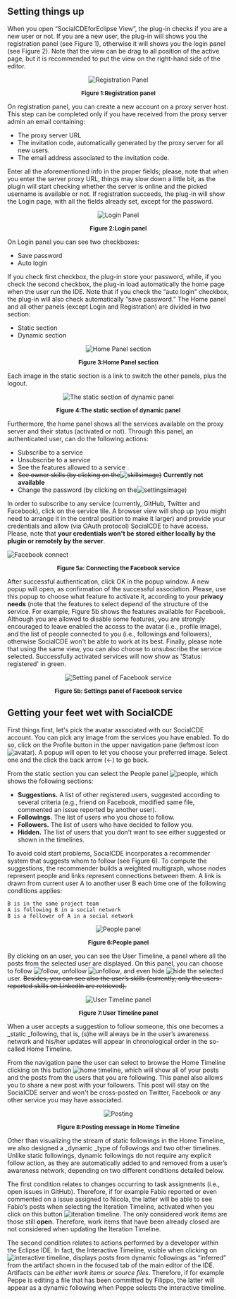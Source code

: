 ## Setting things up
When you open “SocialCDEforEclipse View”, the plug-in checks if you are a new user or not. If you are a new user, the plug-in will shows you the registration panel (see Figure 1), otherwise it will shows you the login panel (see Figure 2). Note that the view can be drag to all position of the active page, but it is recommended to put the view on the right-hand side of the editor. 

<p align="center"><img src="https://github.com/collab-uniba/socialcde4eclipse/blob/master/wikiImage/RegistrationPage.png?raw=true" alt="Registration Panel"/></p>
<p align="center" style="font-size:small;font-weight:bold;">Figure 1:Registration panel</p>

On registration panel, you can create a new account on a proxy server host. This step can be completed only if you have received from the proxy server admin an email containing:
* The proxy server URL
* The invitation code, automatically generated by the proxy server for all new users.
* The email address associated to the invitation code.


Enter all the aforementioned info in the proper fields; please, note that when you enter the server proxy URL, things may slow down a little bit, as the plugin will start checking whether the server is online and the picked username is available or not.
If registration succeeds, the plug-in will show the Login page, with all the fields already set, except for the password.

<p align="center"><img src="https://github.com/collab-uniba/socialcde4eclipse/blob/master/wikiImage/LoginPage.png?raw=true" alt="Login Panel"/></p>
<p align="center" style="font-size:small;font-weight:bold;">Figure 2:Login panel</p>

On Login panel you can see two checkboxes:
* Save password
* Auto login

If you check first checkbox, the plug-in store your password, while, if you check the second checkbox, the plug-in load automatically the home page when the user run the IDE. Note that if you check the “auto login” checkbox, the plug-in will also check automatically “save password.”
The Home panel and all other panels (except Login and Registration) are divided in two section:
* Static section
* Dynamic section

<p align="center"><img src="https://github.com/collab-uniba/socialcde4eclipse/blob/master/wikiImage/HomePage_section.png?raw=true" alt="Home Panel section"/></p>
<p align="center" style="font-size:small;font-weight:bold;">Figure 3:Home Panel section</p>

Each image in the static section is a link to switch the other panels, plus the logout. 

<p align="center"><img src="https://github.com/collab-uniba/socialcde4eclipse/blob/master/wikiImage/Static_section.png?raw=true" alt="The static section of dynamic panel"/></p>
<p align="center" style="font-size:small;font-weight:bold;">Figure 4:The static section of dynamic panel</p>

Furthermore, the home panel shows all the services available on the proxy server and their status (activated or not).  Through this panel, an authenticated user, can do the following actions:
* Subscribe to a service 
* Unsubscribe to a service
* See the features allowed to a service .
* ~~See owner skills (by clicking on the![skills](https://github.com/collab-uniba/socialcde4eclipse/blob/master/wikiImage/skills.png?raw=true)image)~~ **Currently not available**
* Change the password (by clicking on the![settings](https://github.com/collab-uniba/socialcde4eclipse/blob/master/wikiImage/settings.png?raw=true)image)

In order to subscribe to any service (currently, GitHub, Twitter and Facebook), click on the service tile. A browser view will shop up (you might need to arrange it in the central position to make it larger) and provide your credentials and allow (via OAuth protocol) SocialCDE to have access. Please, note that **your credentials won't be stored either locally by the plugin or remotely by the server**. 

![Facebook connect](https://github.com/collab-uniba/socialcde4eclipse/blob/master/wikiImage/facebook%20connect.png)
<p align="center" style="font-size:small;font-weight:bold;">Figure 5a: Connecting the Facebook service</p>

After successful authentication, click OK in the popup window. A new popup will open, as confirmation of the successful association. Please, use this popup to choose what feature to activate it, according to your **privacy needs** (note that the features to select depend of the structure of the service.  For example, Figure 5b shows the features available for Facebook. Although you are allowed to disable some features, you are strongly encouraged to leave enabled the access to the avatar (i.e., profile image), and the list of people connected to you (i.e., followings and followers), otherwise SocialCDE won't be able to work at its best. Finally, please note that using the same view, you can also choose to unsubscribe the service selected. 
Successfully activated services will now show as 'Status: registered' in green.

<p align="center"><img src="https://github.com/collab-uniba/socialcde4eclipse/blob/master/wikiImage/ServiceSettingPage.png?raw=true" alt="Setting panel of Facebook service"/></p>
<p align="center" style="font-size:small;font-weight:bold;">Figure 5b: Settings panel of Facebook service</p>

## Getting your feet wet with SocialCDE
First things first, let's pick the avatar associated with our SocialCDE account. You can pick any image from the services you have enabled. To do so, click on the Profile button in the upper navigation pane (leftmost icon ![avatar](https://github.com/collab-uniba/socialcde4eclipse/blob/master/wikiImage/defatult%20avatar.png)). A popup will open to let you choose your preferred image. Select one and the click the back arrow (<-) to go back.

From the static section you can select the People panel ![people](https://github.com/collab-uniba/socialcde4eclipse/blob/master/wikiImage/people%20page.png), which shows the following sections:
* **Suggestions.** A list of other registered users, suggested according to several criteria (e.g., friend on Facebook, modified same file, commented an issue reported by another user).
* **Followings.** The list of users who you chose to follow.
* **Followers.** The list of users who have decided to follow you.
* **Hidden.** The list of users that you don’t want to see either suggested  or shown in the timelines.

To avoid cold start problems, SocialCDE incorporates a recommender system that suggests whom to follow (see Figure 6). To compute the suggestions, the recommender builds a weighted multigraph, whose nodes represent people and links represent connections between them. A link is drawn from current user A to another user B each time one of the following conditions applies:

    B is in the same project team 
    A is following B in a social network
    B is a follower of A in a social network 

<p align="center"><img src="https://github.com/collab-uniba/socialcde4eclipse/blob/master/wikiImage/PeoplePage.png?raw=true" alt="People panel"/></p>
<p align="center" style="font-size:small;font-weight:bold;">Figure 6:People panel</p>

By clicking on an user, you can see the User Timeline, a panel where all the posts from the selected user are displayed. On this panel, you can choose to follow ![follow](https://github.com/collab-uniba/socialcde4eclipse/blob/master/wikiImage/follow.png), unfollow ![unfollow](https://github.com/collab-uniba/socialcde4eclipse/blob/master/wikiImage/unfollow.png), and even hide ![hide](https://github.com/collab-uniba/socialcde4eclipse/blob/master/wikiImage/hide.png) the selected user. ~~Besides, you can see also the user’s skills (currently, only the users-reported skills on LinkedIn are retrieved).~~

<p align="center"><img src="https://github.com/collab-uniba/socialcde4eclipse/blob/master/wikiImage/UserTimelinePage.png?raw=true" alt="User Timeline panel"/></p>
<p align="center" style="font-size:small;font-weight:bold;">Figure 7:User Timeline panel</p>

When a user accepts a suggestion to follow someone, this one becomes a _static _following, that is,  (s)he will always be in the user’s awareness network and his/her updates will appear in chronological order in the so-called Home Timeline.

From the navigation pane the user can select to browse the Home Timeline clicking on this button ![home timeline](https://github.com/collab-uniba/socialcde4eclipse/blob/master/wikiImage/home%20timeline.png), which will show all of your posts and the posts from the users that you are following. This panel also allows you to share a new post with your followers. This post will stay on the SocialCDE server and won't be cross-posted on Twitter, Facebook or any other service you may have associated.

<p align="center"><img src="https://github.com/collab-uniba/socialcde4eclipse/blob/master/wikiImage/posting.png" alt="Posting"/></p>
<p align="center" style="font-size:small;font-weight:bold;">Figure 8:Posting message in Home Timeline</p>

Other than visualizing the stream of static followings in the Home Timeline, we also designed a _dynamic _type of followings and two other timelines. Unlike static followings, dynamic followings do not require any explicit follow action, as they are automatically added to and removed from a user’s awareness network, depending on two different conditions detailed below.

The first condition relates to changes occurring to task assignments (i.e., open issues in GitHub). Therefore, if for example Fabio reported or even commented on a issue assigned to Nicola, the latter will be able to see Fabio’s posts when selecting the Iteration Timeline, activated when you click on this button ![iteration timeline](https://github.com/collab-uniba/socialcde4eclipse/blob/master/wikiImage/iteration%20timeline.png). The only considered work items are those still **open**. Therefore, work items that have been already closed are not considered when updating the Iteration Timeline.

The second condition relates to actions performed by a developer within the Eclipse IDE. In fact, the Interactive Timeline, visible when clicking on ![interactive timeline](https://github.com/collab-uniba/socialcde4eclipse/blob/master/wikiImage/interactive%20timeline.png), displays posts from dynamic followings as “inferred” from the artifact shown in the focused tab of the main editor of the IDE. Artifacts can be _either work items or source files_. Therefore, if for example Peppe is editing a file that has been committed by Filippo, the latter will appear as a dynamic following when Peppe selects the interactive timeline.